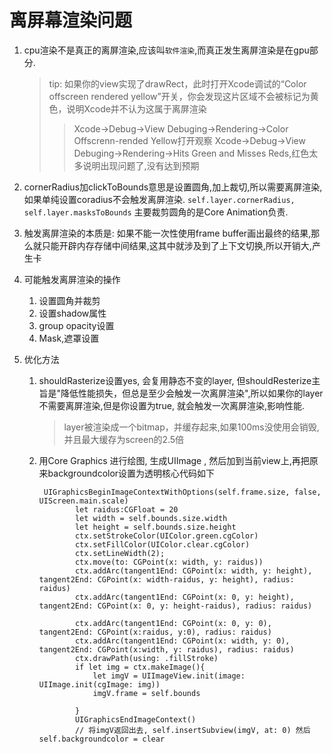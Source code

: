 
# 离屏幕渲染问题

1. cpu渲染不是真正的离屏渲染,应该叫`软件渲染`,而真正发生离屏渲染是在gpu部分.
    > tip: 如果你的view实现了drawRect，此时打开Xcode调试的“Color offscreen rendered yellow”开关，你会发现这片区域不会被标记为黄色，说明Xcode并不认为这属于离屏渲染
    >>Xcode->Debug->View Debuging->Rendering->Color Offscrenn-rended Yellow打开观察
    >>Xcode->Debug->View Debuging->Rendering->Hits Green and Misses Reds,红色太多说明出现问题了,没有达到预期

    
2. cornerRadius加clickToBounds意思是设置圆角,加上裁切,所以需要离屏渲染,如果单纯设置coradius不会触发离屏渲染.
`self.layer.cornerRadius, self.layer.masksToBounds` 主要裁剪圆角的是Core Animation负责.

3. 触发离屏渲染的本质是: 如果不能一次性使用frame buffer画出最终的结果,那么就只能开辟内存存储中间结果,这其中就涉及到了上下文切换,所以开销大,产生卡
4.  可能触发离屏渲染的操作
    1. 设置圆角并裁剪
    2. 设置shadow属性
    3. group opacity设置
    4. Mask,遮罩设置
5.  优化方法
    1.  shouldRasterize设置yes, 会复用静态不变的layer, 但shouldResterize主旨是"降低性能损失，但总是至少会触发一次离屏渲染",所以如果你的layer不需要离屏渲染,但是你设置为true, 就会触发一次离屏渲染,影响性能.
        >layer被渲染成一个bitmap，并缓存起来,如果100ms没使用会销毁,并且最大缓存为screen的2.5倍
    2. 用Core Graphics 进行绘图, 生成UIImage , 然后加到当前view上,再把原来backgroundcolor设置为透明核心代码如下
        ```
         UIGraphicsBeginImageContextWithOptions(self.frame.size, false, UIScreen.main.scale)
                let raidus:CGFloat = 20
                let width = self.bounds.size.width
                let height = self.bounds.size.height
                ctx.setStrokeColor(UIColor.green.cgColor)
                ctx.setFillColor(UIColor.clear.cgColor)
                ctx.setLineWidth(2);
                ctx.move(to: CGPoint(x: width, y: raidus))
                ctx.addArc(tangent1End: CGPoint(x: width, y: height), tangent2End: CGPoint(x: width-raidus, y: height), radius: raidus)
                ctx.addArc(tangent1End: CGPoint(x: 0, y: height), tangent2End: CGPoint(x: 0, y: height-raidus), radius: raidus)
                
                ctx.addArc(tangent1End: CGPoint(x: 0, y: 0), tangent2End: CGPoint(x:raidus, y:0), radius: raidus)
                ctx.addArc(tangent1End: CGPoint(x: width, y: 0), tangent2End: CGPoint(x:width, y: raidus), radius: raidus)
                ctx.drawPath(using: .fillStroke)
                if let img = ctx.makeImage(){
                    let imgV = UIImageView.init(image: UIImage.init(cgImage: img))
                    imgV.frame = self.bounds
                    
                }
                UIGraphicsEndImageContext()
                // 将imgV返回出去, self.insertSubview(imgV, at: 0) 然后self.backgroundcolor = clear
    ```

